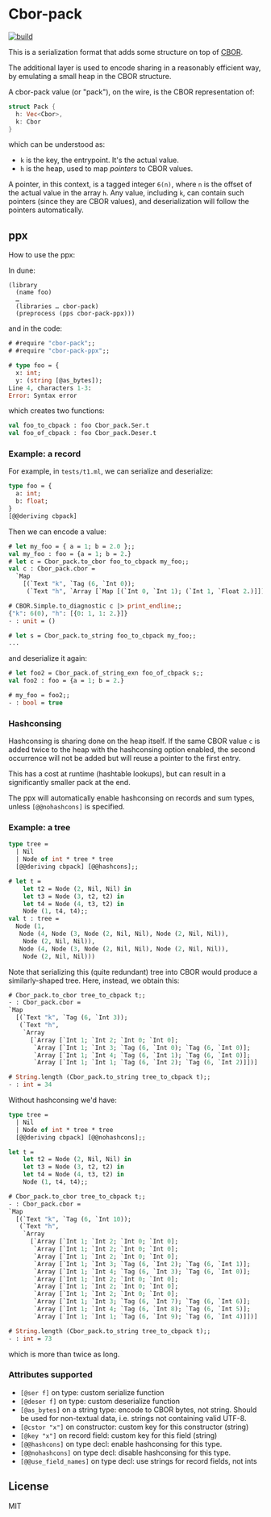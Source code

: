 # Cbor-pack

[![build](https://github.com/imandra-ai/cbor-pack/actions/workflows/main.yml/badge.svg)](https://github.com/imandra-ai/cbor-pack/actions/workflows/main.yml)

This is a serialization format that adds some structure on top of [CBOR](https://cbor.io).

The additional layer is used to encode sharing in a reasonably efficient way, by
emulating a small heap in the CBOR structure.

A cbor-pack value (or "pack"), on the wire, is the CBOR representation of:

```rust
struct Pack {
  h: Vec<Cbor>,
  k: Cbor
}
```

which can be understood as:
- `k` is the key, the entrypoint. It's the actual value.
- `h` is the heap, used to map _pointers_ to CBOR values.

A pointer, in this context, is a tagged integer `6(n)`, where `n` is the offset
of the actual value in the array `h`. Any value, including `k`, can contain such
pointers (since they are CBOR values), and deserialization will follow the
pointers automatically.

## ppx

How to use the ppx:

In dune:
```
(library
  (name foo)
  …
  (libraries … cbor-pack)
  (preprocess (pps cbor-pack-ppx)))
```

and in the code:

```ocaml
# #require "cbor-pack";;
# #require "cbor-pack-ppx";;
```

```ocaml
# type foo = {
  x: int;
  y: (string [@as_bytes]);
Line 4, characters 1-3:
Error: Syntax error
```

which creates two functions:

<!-- $MDX skip -->
```ocaml
val foo_to_cbpack : foo Cbor_pack.Ser.t
val foo_of_cbpack : foo Cbor_pack.Deser.t
```

### Example: a record

For example, in `tests/t1.ml`, we can serialize and deserialize:

```ocaml
type foo = {
  a: int;
  b: float;
}
[@@deriving cbpack]
```

Then we can encode a value:

```ocaml
# let my_foo = { a = 1; b = 2.0 };;
val my_foo : foo = {a = 1; b = 2.}
# let c = Cbor_pack.to_cbor foo_to_cbpack my_foo;;
val c : Cbor_pack.cbor =
  `Map
    [(`Text "k", `Tag (6, `Int 0));
     (`Text "h", `Array [`Map [(`Int 0, `Int 1); (`Int 1, `Float 2.)]])]

# CBOR.Simple.to_diagnostic c |> print_endline;;
{"k": 6(0), "h": [{0: 1, 1: 2.}]}
- : unit = ()

# let s = Cbor_pack.to_string foo_to_cbpack my_foo;;
...
```

and deserialize it again:

```ocaml
# let foo2 = Cbor_pack.of_string_exn foo_of_cbpack s;;
val foo2 : foo = {a = 1; b = 2.}

# my_foo = foo2;;
- : bool = true
```

### Hashconsing

Hashconsing is sharing done on the heap itself. If the same CBOR value `c` is added twice to the heap
  with the hashconsing option enabled, the second occurrence will not be added but will reuse a
  pointer to the first entry.

This has a cost at runtime (hashtable lookups), but can result in a significantly smaller pack at the end.

The ppx will automatically enable hashconsing on records and sum types, unless `[@@nohashcons]` is specified.

### Example: a tree

```ocaml
type tree =
  | Nil
  | Node of int * tree * tree
  [@@deriving cbpack] [@@hashcons];;
```


```ocaml
# let t =
    let t2 = Node (2, Nil, Nil) in
    let t3 = Node (3, t2, t2) in
    let t4 = Node (4, t3, t2) in
    Node (1, t4, t4);;
val t : tree =
  Node (1,
   Node (4, Node (3, Node (2, Nil, Nil), Node (2, Nil, Nil)),
    Node (2, Nil, Nil)),
   Node (4, Node (3, Node (2, Nil, Nil), Node (2, Nil, Nil)),
    Node (2, Nil, Nil)))
```

Note that serializing this (quite redundant) tree into CBOR would produce
a similarly-shaped tree. Here, instead, we obtain this:

```ocaml
# Cbor_pack.to_cbor tree_to_cbpack t;;
- : Cbor_pack.cbor =
`Map
  [(`Text "k", `Tag (6, `Int 3));
   (`Text "h",
    `Array
      [`Array [`Int 1; `Int 2; `Int 0; `Int 0];
       `Array [`Int 1; `Int 3; `Tag (6, `Int 0); `Tag (6, `Int 0)];
       `Array [`Int 1; `Int 4; `Tag (6, `Int 1); `Tag (6, `Int 0)];
       `Array [`Int 1; `Int 1; `Tag (6, `Int 2); `Tag (6, `Int 2)]])]

# String.length (Cbor_pack.to_string tree_to_cbpack t);;
- : int = 34
```

Without hashconsing we'd have:

```ocaml
type tree =
  | Nil
  | Node of int * tree * tree
  [@@deriving cbpack] [@@nohashcons];;

let t =
    let t2 = Node (2, Nil, Nil) in
    let t3 = Node (3, t2, t2) in
    let t4 = Node (4, t3, t2) in
    Node (1, t4, t4);;
```

```ocaml
# Cbor_pack.to_cbor tree_to_cbpack t;;
- : Cbor_pack.cbor =
`Map
  [(`Text "k", `Tag (6, `Int 10));
   (`Text "h",
    `Array
      [`Array [`Int 1; `Int 2; `Int 0; `Int 0];
       `Array [`Int 1; `Int 2; `Int 0; `Int 0];
       `Array [`Int 1; `Int 2; `Int 0; `Int 0];
       `Array [`Int 1; `Int 3; `Tag (6, `Int 2); `Tag (6, `Int 1)];
       `Array [`Int 1; `Int 4; `Tag (6, `Int 3); `Tag (6, `Int 0)];
       `Array [`Int 1; `Int 2; `Int 0; `Int 0];
       `Array [`Int 1; `Int 2; `Int 0; `Int 0];
       `Array [`Int 1; `Int 2; `Int 0; `Int 0];
       `Array [`Int 1; `Int 3; `Tag (6, `Int 7); `Tag (6, `Int 6)];
       `Array [`Int 1; `Int 4; `Tag (6, `Int 8); `Tag (6, `Int 5)];
       `Array [`Int 1; `Int 1; `Tag (6, `Int 9); `Tag (6, `Int 4)]])]

# String.length (Cbor_pack.to_string tree_to_cbpack t);;
- : int = 73
```

which is more than twice as long.

### Attributes supported

- `[@ser f]` on type: custom serialize function
- `[@deser f]` on type: custom deserialize function
- `[@as_bytes]` on a string type: encode to CBOR bytes, not string.
    Should be used for non-textual data, i.e. strings not containing valid UTF-8.
- `[@cstor "x"]` on constructor: custom key for this constructor (string)
- `[@key "x"]` on record field: custom key for this field (string)
- `[@@hashcons]` on type decl: enable hashconsing for this type.
- `[@@nohashcons]` on type decl: disable hashconsing for this type.
- `[@@use_field_names]` on type decl: use strings for record fields, not ints

## License

MIT
